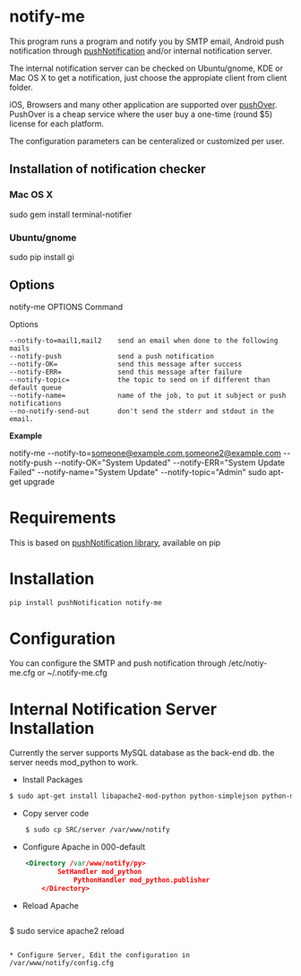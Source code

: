 # notify-me

This program runs a program and notify you by SMTP email, Android push notification through [pushNotification](https://github.com/mkalioby/Python_Notifications) and/or internal notification server.

The internal notification server can be checked on Ubuntu/gnome, KDE or Mac OS X to get a notification, just choose the appropiate client from client folder.

iOS, Browsers and many other application are supported over [pushOver](https://pushover.net/). PushOver is a cheap service where the user buy a one-time (round $5) license for each platform.

The configuration parameters can be centeralized or customized per user.

## Installation of notification checker 

### Mac OS X

sudo gem install terminal-notifier

### Ubuntu/gnome
sudo pip install gi

## Options


 notify-me OPTIONS Command

 Options

    --notify-to=mail1,mail2    send an email when done to the following mails
    --notify-push              send a push notification
    --notify-OK=               send this message after success
    --notify-ERR=              send this message after failure
    --notify-topic=            the topic to send on if different than default queue
    --notify-name=             name of the job, to put it subject or push notifications
    --no-notify-send-out       don't send the stderr and stdout in the email.
    
 
 
 **Example**

 notify-me  --notify-to=someone@example.com,someone2@example.com --notify-push --notify-OK="System Updated" --notify-ERR="System Update Failed" --notify-name="System Update" --notify-topic="Admin" sudo apt-get upgrade

# Requirements

This is based on [pushNotification library](https://pypi.python.org/pypi?name=pushNotification), available on pip

# Installation

```sh
pip install pushNotification notify-me
```

# Configuration

You can configure the SMTP and push notification through /etc/notiy-me.cfg or ~/.notify-me.cfg

# Internal Notification Server Installation

Currently the server supports MySQL database as the back-end db. the server needs mod_python to work.

* Install Packages
```sh
$ sudo apt-get install libapache2-mod-python python-simplejson python-mysqldb
```
* Copy server code
```sh
	$ sudo cp SRC/server /var/www/notify
```
* Configure Apache in 000-default
```xml
	<Directory /var/www/notify/py>
         	SetHandler mod_python
                PythonHandler mod_python.publisher
        </Directory>
```

* Reload Apache
  
  ```sh 
 $ sudo service apache2 reload
 ```
 
* Configure Server, Edit the configuration in /var/www/notify/config.cfg
     



